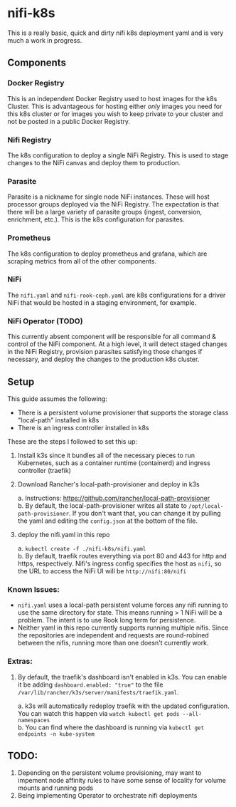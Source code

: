 # nifi-k8s
This is a really basic, quick and dirty nifi k8s deployment yaml and is very much a work in progress.

## Components
### Docker Registry
This is an independent Docker Registry used to host images for the k8s Cluster. This is advantageous for hosting either _only_ images you need for this k8s cluster or for images you wish to keep private to your cluster and not be posted in a public Docker Registry.

### Nifi Registry
The k8s configuration to deploy a single NiFi Registry. This is used to stage changes to the NiFi canvas and deploy them to production.

### Parasite
Parasite is a nickname for single node NiFi instances. These will host processor groups deployed via the NiFi Registry. The expectation is that there will be a large variety of parasite groups (ingest, conversion, enrichment, etc.). This is the k8s configuration for parasites.

### Prometheus
The k8s configuration to deploy prometheus and grafana, which are scraping metrics from all of the other components.

### NiFi
The `nifi.yaml` and `nifi-rook-ceph.yaml` are k8s configurations for a driver NiFi that would be hosted in a staging environment, for example. 

### NiFi Operator (TODO)
This currently absent component will be responsible for all command & control of the NiFi component. At a high level, it will detect staged changes in the NiFi Registry, provision parasites satisfying those changes if necessary, and deploy the changes to the production k8s cluster.

## Setup
This guide assumes the following:
- There is a persistent volume provisioner that supports the storage class "local-path" installed in k8s
- There is an ingress controller installed in k8s

These are the steps I followed to set this up:

1. Install k3s since it bundles all of the necessary pieces to run Kubernetes, such as a container runtime (containerd) and ingress controller (traefik)
2. Download Rancher's local-path-provisioner and deploy in k3s

    a. Instructions: https://github.com/rancher/local-path-provisioner  
    b. By default, the local-path-provisioner writes all state to `/opt/local-path-provisioner`. If you don't want that, you can change it by pulling the yaml and editing the `config.json` at the bottom of the file.  
3. deploy the nifi.yaml in this repo

    a. `kubectl create -f ./nifi-k8s/nifi.yaml`  
    b. By default, traefik routes everything via port 80 and 443 for http and https, respectively. Nifi's ingress config specifies the host as `nifi`, so the URL to access the NiFi UI will be `http://nifi:80/nifi`

### Known Issues:
- `nifi.yaml` uses a local-path persistent volume forces any nifi running to use the same directory for state. This means running > 1 NiFi will be a problem. The intent is to use Rook long term for persistence.
- Neither yaml in this repo currently supports running multiple nifis. Since the repositories are independent and requests are round-robined between the nifis, running more than one doesn't currently work.

### Extras:
1. By default, the traefik's dashboard isn't enabled in k3s. You can enable it be adding `dashboard.enabled: "true"` to the file `/var/lib/rancher/k3s/server/manifests/traefik.yaml`. 

    a. k3s will automatically redeploy traefik with the updated configuration. You can watch this happen via `watch kubectl get pods --all-namespaces`  
    b. You can find where the dashboard is running via `kubectl get endpoints -n kube-system`

## TODO:
1. Depending on the persistent volume provisioning, may want to impement node affinity rules to have some sense of locality for volume mounts and running pods
2. Being implementing Operator to orchestrate nifi deployments
